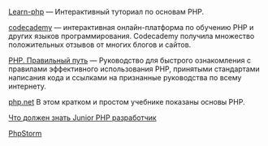 [Learn-php](Learn-php.org)  — Интерактивный туториал по основам PHP. 

[codecademy](https://www.codecademy.com/learn/php) — интерактивная онлайн-платформа по обучению PHP и других языков программирования. Codecademy получила множество положительных отзывов от многих блогов и сайтов. 

[PHP. Правильный путь](http://getjump.me/ru-php-the-right-way/) —  Руководство для быстрого ознакомления с правилами эффективного использования PHP, принятыми стандартами написания кода и ссылками на признанные руководства по всему интернету. 

[php.net](http://php.net) В этом кратком и простом учебнике показаны основы PHP.

[Что должен знать Junior PHP разработчик](http://anton.shevchuk.name/php/required-skills-for-junior-php-developer/)

[PhpStorm](https://www.youtube.com/watch?v=-K55ms3mTHg)